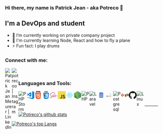 ### Hi there, my name is Patrick Jean - aka Potreco 👋

## I'm a DevOps and student
- 🔭 I’m currently working on private company project
- 🌱 I'm currently learning Node, React and how to fly a plane
- ⚡ Fun fact: I play drums

### Connect with me:
[<img align="left" alt="Patrick Jean Meurer | LinkedIn" width="22px" src="https://cdn.jsdelivr.net/npm/simple-icons@v3/icons/linkedin.svg" />][linkedin]
[<img align="left" alt="potrecoo | Instagram" width="22px" src="https://cdn.jsdelivr.net/npm/simple-icons@v3/icons/instagram.svg" />][instagram]

<br />

### Languages and Tools:
<img align="left" alt="PHPStorm" width="26px" src="https://confluence.jetbrains.com/download/attachments/49463943/PhpStorm?version=4&modificationDate=1449753660000&api=v2" />
<img align="left" alt="Visual Studio Code" width="26px" src="https://raw.githubusercontent.com/github/explore/80688e429a7d4ef2fca1e82350fe8e3517d3494d/topics/visual-studio-code/visual-studio-code.png" />
<img align="left" alt="HTML5" width="26px" src="https://raw.githubusercontent.com/github/explore/80688e429a7d4ef2fca1e82350fe8e3517d3494d/topics/html/html.png" />
<img align="left" alt="CSS3" width="26px" src="https://raw.githubusercontent.com/github/explore/80688e429a7d4ef2fca1e82350fe8e3517d3494d/topics/css/css.png" />
<img align="left" alt="Sass" width="26px" src="https://raw.githubusercontent.com/github/explore/80688e429a7d4ef2fca1e82350fe8e3517d3494d/topics/sass/sass.png" />
<img align="left" alt="JavaScript" width="26px" src="https://raw.githubusercontent.com/github/explore/80688e429a7d4ef2fca1e82350fe8e3517d3494d/topics/javascript/javascript.png" />
<img align="left" alt="React" width="26px" src="https://raw.githubusercontent.com/github/explore/80688e429a7d4ef2fca1e82350fe8e3517d3494d/topics/react/react.png" />
<img align="left" alt="Node.js" width="26px" src="https://raw.githubusercontent.com/github/explore/80688e429a7d4ef2fca1e82350fe8e3517d3494d/topics/nodejs/nodejs.png" />
<img align="left" alt="PHP" width="26px" src="https://cdn.iconscout.com/icon/free/png-256/php-28-226043.png" />
<img align="left" alt="Laravel" width="26px" src="https://cdn.iconscout.com/icon/free/png-256/laravel-226015.png" />

<img align="left" alt="SQL" width="26px" src="https://raw.githubusercontent.com/github/explore/80688e429a7d4ef2fca1e82350fe8e3517d3494d/topics/sql/sql.png" />
<img align="left" alt="MySQL" width="26px" src="https://raw.githubusercontent.com/github/explore/80688e429a7d4ef2fca1e82350fe8e3517d3494d/topics/mysql/mysql.png" />
<img align="left" alt="Postgresql" width="26px" src="https://cdn.iconscout.com/icon/free/png-256/postgresql-226047.png" />
<img align="left" alt="Git" width="26px" src="https://raw.githubusercontent.com/github/explore/80688e429a7d4ef2fca1e82350fe8e3517d3494d/topics/git/git.png" />
<img align="left" alt="GitHub" width="26px" src="https://raw.githubusercontent.com/github/explore/78df643247d429f6cc873026c0622819ad797942/topics/github/github.png" />
<img align="left" alt="Linux" width="26px" src="https://cdn.iconscout.com/icon/free/png-256/tux-457968.png" />

<br />
<br />

---

[![Potreco's github stats](https://github-readme-stats.potreco.vercel.app/api?username=potreco&count_private=true&show_icons=true&theme=dracula)](https://github.com/anuraghazra/github-readme-stats)

[![Potreco's top Langs](https://github-readme-stats.potreco.vercel.app/api/top-langs/?username=potreco&count_private=true&theme=dracula)](https://github.com/anuraghazra/github-readme-stats)

[instagram]: https://www.instagram.com/potrecoo/
[linkedin]: https://www.linkedin.com/in/patrickjeanmeurer/
